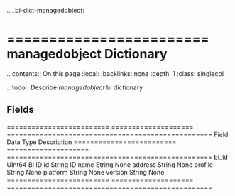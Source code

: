 .. _bi-dict-managedobject:

========================
managedobject Dictionary
========================

.. contents:: On this page
    :local:
    :backlinks: none
    :depth: 1
    :class: singlecol

.. todo::
    Describe *managedobject* bi dictionary

Fields
------

========================= ==================== ==================================================
Field                     Data Type            Description
========================= ==================== ==================================================
bi_id                     UInt64               BI ID
id                        String               ID
name                      String               None
address                   String               None
profile                   String               None
platform                  String               None
version                   String               None
========================= ==================== ==================================================
